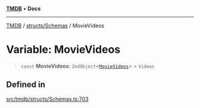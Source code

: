 [**TMDB**](../../../README.md) • **Docs**

***

[TMDB](../../../README.md) / [structs/Schemas](../README.md) / MovieVideos

# Variable: MovieVideos

> `const` **MovieVideos**: `ZodObject`\<[`MovieVideos`](../type-aliases/MovieVideos.md)\> = `Videos`

## Defined in

[src/tmdb/structs/Schemas.ts:703](https://github.com/Norviah/media-hub/blob/d809718af017974e095f312fcfa8bfdf58d3e3e5/src/tmdb/structs/Schemas.ts#L703)
